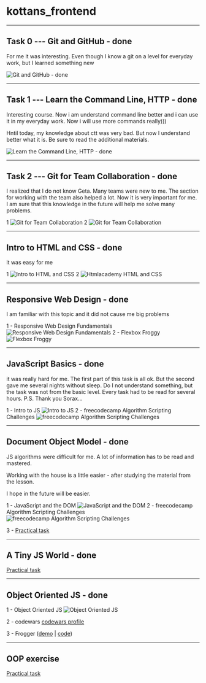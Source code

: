 # kottans_frontend

---

## Task 0 --- Git and GitHub - done

For me it was interesting. Even though I know a git on a level for everyday work, but I learned something new

![Git and GitHub - done](https://github.com/sioniks/kottans_frontend/blob/master/task_0/github.png "Tasks 1")

---

## Task 1 --- Learn the Command Line, HTTP - done

Interesting course. Now i am understand command line better and i can use it in my everyday work. Now i will use more commands really)))

Hntil today, my knowledge about ctt was very bad. But now I understand better what it is. Be sure to read the additional materials.

![Learn the Command Line, HTTP - done](https://github.com/sioniks/kottans_frontend/blob/master/task_1/com-line.png "Tasks 1")

---

## Task 2 --- Git for Team Collaboration - done

I realized that I do not know Geta. Many teams were new to me. The section for working with the team also helped a lot. Now it is very important for me. I am sure that this knowledge in the future will help me solve many problems.

1
![Git for Team Collaboration](https://github.com/sioniks/kottans_frontend/blob/master/task_2/version-control.png "Tasks 3")
2
![Git for Team Collaboration](https://github.com/sioniks/kottans_frontend/blob/master/task_2/git-collaboration.png "Tasks 3")

---

## Intro to HTML and CSS - done

it was easy for me

1
![Intro to HTML and CSS](https://github.com/sioniks/kottans_frontend/blob/master/task_3/Intro_html-css.png "Tasks 1 ")
2
![Htmlacademy HTML and CSS](https://github.com/sioniks/kottans_frontend/blob/master/task_3/academy_html-css.png "Tasks 2")

---

## Responsive Web Design - done

I am familiar with this topic and it did not cause me big problems

1 - Responsive Web Design Fundamentals
![Responsive Web Design Fundamentals](https://github.com/sioniks/kottans_frontend/blob/master/task_4/respons1.png "Tasks 1")
2 - Flexbox Froggy
![Flexbox Froggy](https://github.com/sioniks/kottans_frontend/blob/master/task_4/respons2.png "Tasks 2")

---

## JavaScript Basics - done

it was really hard for me. The first part of this task is all ok. But the second gave me several nights without sleep. Do I not understand something, but the task was not from the basic level. Every task had to be read for several hours.
P.S. Thank you Sorax...

1 - Intro to JS
![Intro to JS](https://github.com/sioniks/kottans_frontend/blob/master/task_5/introJS.png "Tasks 1")
2 - freecodecamp Algorithm Scripting Challenges
![freecodecamp Algorithm Scripting Challenges](https://github.com/sioniks/kottans_frontend/blob/master/task_5/fcc_js.png "Tasks 2")

---

## Document Object Model - done

JS algorithms were difficult for me. A lot of information has to be read and mastered.

Working with the house is a little easier - after studying the material from the lesson.

I hope in the future will be easier.

1 - JavaScript and the DOM
![JavaScript and the DOM](https://github.com/sioniks/kottans_frontend/blob/master/task_6/dom_uda.png "Tasks 1")
2 - freecodecamp Algorithm Scripting Challenges
![freecodecamp Algorithm Scripting Challenges](https://github.com/sioniks/kottans_frontend/blob/master/task_6/fcc_js2.png "Tasks 2")

3 - [Practical task](https://sioniks.github.io/kottans_frontend/task_6/js-dom/)

---

## A Tiny JS World - done

[Practical task](https://sioniks.github.io/kottans_frontend/task_7/a-tiny-js-world/)

---

## Object Oriented JS - done

1 - Object Oriented JS
![Object Oriented JS](https://github.com/sioniks/kottans_frontend/blob/master/task_8_js_oop/oop.png "Tasks 1")

2 - codewars
[codewars profile](https://www.codewars.com/users/sioniks "Tasks 2")

3 - Frogger ([demo](https://sioniks.github.io/kottans_frontend/task_8_js_oop/frogger "Tasks 3") | [code](https://sioniks.github.io/kottans_frontend/task_8_js_oop/frogger/js/app.js "Tasks 3"))

---

## OOP exercise

[Practical task](https://sioniks.github.io/kottans_frontend/task_7/a-tiny-js-world/index.js)